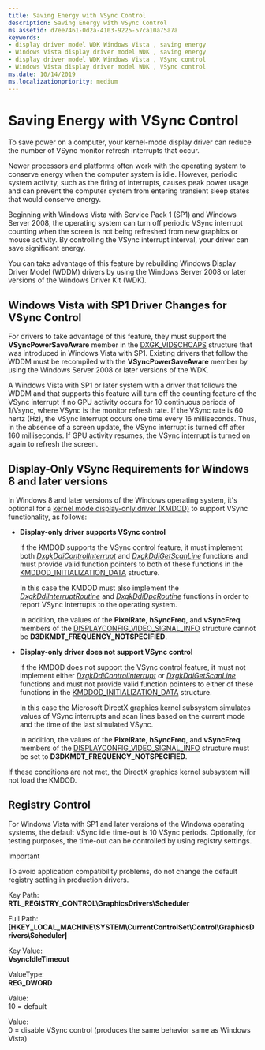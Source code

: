 ```yaml
---
title: Saving Energy with VSync Control
description: Saving Energy with VSync Control
ms.assetid: d7ee7461-0d2a-4103-9225-57ca10a75a7a
keywords:
- display driver model WDK Windows Vista , saving energy
- Windows Vista display driver model WDK , saving energy
- display driver model WDK Windows Vista , VSync control
- Windows Vista display driver model WDK , VSync control
ms.date: 10/14/2019
ms.localizationpriority: medium
---
```


# Saving Energy with VSync Control

To save power on a computer, your kernel-mode display driver can reduce the number of VSync monitor refresh interrupts that occur.

Newer processors and platforms often work with the operating system to conserve energy when the computer system is idle. However, periodic system activity, such as the firing of interrupts, causes peak power usage and can prevent the computer system from entering transient sleep states that would conserve energy.

Beginning with Windows Vista with Service Pack 1 (SP1) and Windows Server 2008, the operating system can turn off periodic VSync interrupt counting when the screen is not being refreshed from new graphics or mouse activity. By controlling the VSync interrupt interval, your driver can save significant energy.

You can take advantage of this feature by rebuilding Windows Display Driver Model (WDDM) drivers by using the Windows Server 2008 or later versions of the Windows Driver Kit (WDK).

## Windows Vista with SP1 Driver Changes for VSync Control

For drivers to take advantage of this feature, they must support the **VSyncPowerSaveAware** member in the [DXGK_VIDSCHCAPS](https://docs.microsoft.com/windows-hardware/drivers/ddi/content/d3dkmddi/ns-d3dkmddi-_dxgk_vidschcaps) structure that was introduced in Windows Vista with SP1. Existing drivers that follow the WDDM must be recompiled with the **VSyncPowerSaveAware** member by using the Windows Server 2008 or later versions of the WDK.

A Windows Vista with SP1 or later system with a driver that follows the WDDM and that supports this feature will turn off the counting feature of the VSync interrupt if no GPU activity occurs for 10 continuous periods of 1/Vsync, where VSync is the monitor refresh rate. If the VSync rate is 60 hertz (Hz), the VSync interrupt occurs one time every 16 milliseconds. Thus, in the absence of a screen update, the VSync interrupt is turned off after 160 milliseconds. If GPU activity resumes, the VSync interrupt is turned on again to refresh the screen.

## Display-Only VSync Requirements for Windows 8 and later versions

In Windows 8 and later versions of the Windows operating system, it's optional for a [kernel mode display-only driver (KMDOD)](https://docs.microsoft.com/windows-hardware/drivers/ddi/content/index) to support VSync functionality, as follows:

- **Display-only driver supports VSync control**

  If the KMDOD supports the VSync control feature, it must implement both [*DxgkDdiControlInterrupt*](https://docs.microsoft.com/windows-hardware/drivers/ddi/content/d3dkmddi/nc-d3dkmddi-dxgkddi_controlinterrupt) and [*DxgkDdiGetScanLine*](https://docs.microsoft.com/windows-hardware/drivers/ddi/content/d3dkmddi/nc-d3dkmddi-dxgkddi_getscanline) functions and must provide valid function pointers to both of these functions in the [KMDDOD_INITIALIZATION_DATA](https://docs.microsoft.com/windows-hardware/drivers/ddi/content/dispmprt/ns-dispmprt-_kmddod_initialization_data) structure.

  In this case the KMDOD must also implement the [*DxgkDdiInterruptRoutine*](https://docs.microsoft.com/windows-hardware/drivers/ddi/content/dispmprt/nc-dispmprt-dxgkddi_interrupt_routine) and [*DxgkDdiDpcRoutine*](https://docs.microsoft.com/windows-hardware/drivers/ddi/content/dispmprt/nc-dispmprt-dxgkddi_dpc_routine) functions in order to report VSync interrupts to the operating system.

  In addition, the values of the **PixelRate**, **hSyncFreq**, and **vSyncFreq** members of the [DISPLAYCONFIG_VIDEO_SIGNAL_INFO](https://docs.microsoft.com/windows/desktop/api/wingdi/ns-wingdi-displayconfig_video_signal_info) structure cannot be **D3DKMDT_FREQUENCY_NOTSPECIFIED**.

- **Display-only driver does not support VSync control**

  If the KMDOD does not support the VSync control feature, it must not implement either [*DxgkDdiControlInterrupt*](https://docs.microsoft.com/windows-hardware/drivers/ddi/content/d3dkmddi/nc-d3dkmddi-dxgkddi_controlinterrupt) or [*DxgkDdiGetScanLine*](https://docs.microsoft.com/windows-hardware/drivers/ddi/content/d3dkmddi/nc-d3dkmddi-dxgkddi_getscanline) functions and must not provide valid function pointers to either of these functions in the [KMDDOD_INITIALIZATION_DATA](https://docs.microsoft.com/windows-hardware/drivers/ddi/content/dispmprt/ns-dispmprt-_kmddod_initialization_data) structure.

  In this case the Microsoft DirectX graphics kernel subsystem simulates values of VSync interrupts and scan lines based on the current mode and the time of the last simulated VSync.

  In addition, the values of the **PixelRate**, **hSyncFreq**, and **vSyncFreq** members of the [DISPLAYCONFIG_VIDEO_SIGNAL_INFO](https://docs.microsoft.com/windows/desktop/api/wingdi/ns-wingdi-displayconfig_video_signal_info) structure must be set to **D3DKMDT_FREQUENCY_NOTSPECIFIED**.

If these conditions are not met, the DirectX graphics kernel subsystem will not load the KMDOD.

## Registry Control

For Windows Vista with SP1 and later versions of the Windows operating systems, the default VSync idle time-out is 10 VSync periods. Optionally, for testing purposes, the time-out can be controlled by using registry settings.

> [!IMPORTANT]
> To avoid application compatibility problems, do not change the default registry setting in production drivers.

Key Path:  
**RTL_REGISTRY_CONTROL\GraphicsDrivers\Scheduler**

Full Path:  
**[HKEY_LOCAL_MACHINE\SYSTEM\CurrentControlSet\Control\GraphicsDrivers\Scheduler]**

Key Value:  
**VsyncIdleTimeout**

ValueType:  
**REG_DWORD**

Value:  
10 = default

Value:  
0 = disable VSync control (produces the same behavior same as Windows Vista)
